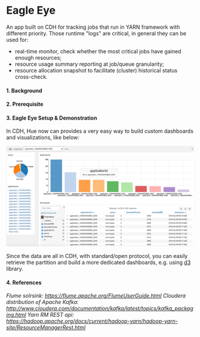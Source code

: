 # Eagle Eye
An app built on CDH for tracking jobs that run in YARN framework with different priority. Those runtime "logs" are critical, in general they can be used for:

* real-time monitor, check whether the most critical jobs have gained enough resources;
* resource usage summary reporting at job/queue granularity;
* resource allocation snapshot to facilitate (cluster) historical status cross-check.

#### 1. Background

#### 2. Prerequisite

#### 3. Eagle Eye Setup & Demonstration

In CDH, Hue now can provides a very easy way to build custom dashboards and visualizations, like below:

![hue](docs/img/hue.png)

Since the data are all in CDH, with standard/open protocol, you can easily retrieve the partition and build a more dedicated dashboards, e.g. using [d3](http://d3js.org/) library.

#### 4. References
*Flume solrsink: https://flume.apache.org/FlumeUserGuide.html*
*Cloudera distribution of Apache Kafka: http://www.cloudera.com/documentation/kafka/latest/topics/kafka_packaging.html*
*Yarn RM REST api: https://hadoop.apache.org/docs/current/hadoop-yarn/hadoop-yarn-site/ResourceManagerRest.html*



    


    